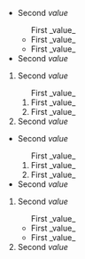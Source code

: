 <ul>
  <li>Second <em>value</em></li>
  <ul>First _value_
    <li>First _value_</li>
    <li>First _value_</li>
  </ul>
  <li>Second <em>value</em></li>
</ul>

<ol>
  <li>Second <em>value</em></li>
  <ol>First _value_
    <li>First _value_</li>
    <li>First _value_</li>
  </ol>
  <li>Second <em>value</em></li>
</ol>

<ul>
  <li>Second <em>value</em></li>
  <ol>First _value_
    <li>First _value_</li>
    <li>First _value_</li>
  </ol>
  <li>Second <em>value</em></li>
</ul>

<ol>
  <li>Second <em>value</em></li>
  <ul>First _value_
    <li>First _value_</li>
    <li>First _value_</li>
  </ul>
  <li>Second <em>value</em></li>
</ol>
